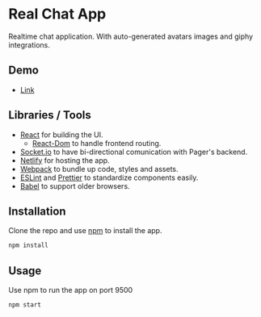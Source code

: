 # Real Chat App

Realtime chat application. With auto-generated avatars images and giphy integrations.

## Demo

- [Link](https://github.com/Rohit19060/<project-name> "<project-name> Repo")


## Libraries / Tools

- [React](https://reactjs.org/) for building the UI.
  - [React-Dom](https://reactjs.org/docs/react-dom.html) to handle frontend routing.
- [Socket.io](https://socket.io/) to have bi-directional comunication with Pager's backend.
- [Netlify](https://www.netlify.com/) for hosting the app.
- [Webpack](https://webpack.js.org/) to bundle up code, styles and assets.
- [ESLint](https://eslint.org/) and [Prettier](https://prettier.io/) to standardize components easily.
- [Babel](https://babeljs.io/) to support older browsers.



## Installation

Clone the repo and use [npm](https://www.npmjs.com/) to install the app.

```bash
npm install
```

## Usage
Use npm to run the app on port 9500
```bash
npm start
```